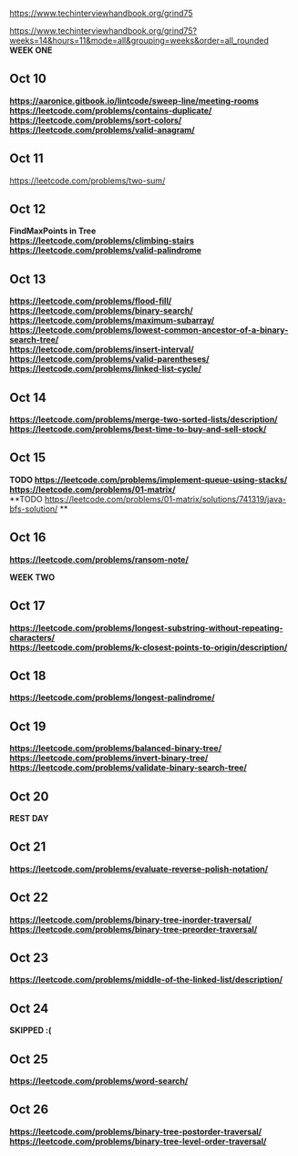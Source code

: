 https://www.techinterviewhandbook.org/grind75  

https://www.techinterviewhandbook.org/grind75?weeks=14&hours=11&mode=all&grouping=weeks&order=all_rounded  
**WEEK ONE**

## Oct 10

**https://aaronice.gitbook.io/lintcode/sweep-line/meeting-rooms**  
**https://leetcode.com/problems/contains-duplicate/**  
**https://leetcode.com/problems/sort-colors/**  
**https://leetcode.com/problems/valid-anagram/**  

## Oct 11

https://leetcode.com/problems/two-sum/  

## Oct 12

**FindMaxPoints in Tree**  
**https://leetcode.com/problems/climbing-stairs**  
**https://leetcode.com/problems/valid-palindrome**  

## Oct 13

**https://leetcode.com/problems/flood-fill/**  
**https://leetcode.com/problems/binary-search/**  
**https://leetcode.com/problems/maximum-subarray/**  
**https://leetcode.com/problems/lowest-common-ancestor-of-a-binary-search-tree/**  
**https://leetcode.com/problems/insert-interval/**  
**https://leetcode.com/problems/valid-parentheses/**  
**https://leetcode.com/problems/linked-list-cycle/**  

## Oct 14

**https://leetcode.com/problems/merge-two-sorted-lists/description/**  
**https://leetcode.com/problems/best-time-to-buy-and-sell-stock/**  

## Oct 15  

**TODO https://leetcode.com/problems/implement-queue-using-stacks/**  
**https://leetcode.com/problems/01-matrix/**  
**TODO https://leetcode.com/problems/01-matrix/solutions/741319/java-bfs-solution/ **  

## Oct 16  

**https://leetcode.com/problems/ransom-note/**  

**WEEK TWO**  

## Oct 17  

**https://leetcode.com/problems/longest-substring-without-repeating-characters/**  
**https://leetcode.com/problems/k-closest-points-to-origin/description/**  

## Oct 18

**https://leetcode.com/problems/longest-palindrome/**  

## Oct 19

**https://leetcode.com/problems/balanced-binary-tree/**  
**https://leetcode.com/problems/invert-binary-tree/**  
**https://leetcode.com/problems/validate-binary-search-tree/**

## Oct 20

**REST DAY**

## Oct 21
**https://leetcode.com/problems/evaluate-reverse-polish-notation/**

## Oct 22
**https://leetcode.com/problems/binary-tree-inorder-traversal/**
**https://leetcode.com/problems/binary-tree-preorder-traversal/**

## Oct 23
**https://leetcode.com/problems/middle-of-the-linked-list/description/**

## Oct 24

**SKIPPED :(**

## Oct 25
**https://leetcode.com/problems/word-search/**

## Oct 26
**https://leetcode.com/problems/binary-tree-postorder-traversal/**
**https://leetcode.com/problems/binary-tree-level-order-traversal/**